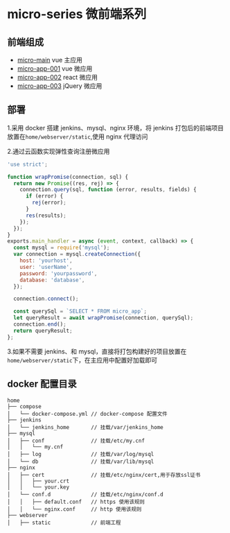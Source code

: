 # micro-series 微前端系列

## 前端组成

- [micro-main](https://github.com/liubon/micro-main) vue 主应用
- [micro-app-001](https://github.com/liubon/micro-app-001) vue 微应用
- [micro-app-002](https://github.com/liubon/micro-app-002) react 微应用
- [micro-app-003](https://github.com/liubon/micro-app-003) jQuery 微应用

## 部署

1.采用 docker 搭建 jenkins、mysql、nginx 环境，将 jenkins 打包后的前端项目放置在`home/webserver/static`,使用 nginx 代理访问

2.通过云函数实现弹性查询注册微应用

```js
'use strict';

function wrapPromise(connection, sql) {
  return new Promise((res, rej) => {
    connection.query(sql, function (error, results, fields) {
      if (error) {
        rej(error);
      }
      res(results);
    });
  });
}
exports.main_handler = async (event, context, callback) => {
  const mysql = require('mysql');
  var connection = mysql.createConnection({
    host: 'yourhost',
    user: 'userName',
    password: 'yourpassword',
    database: 'database',
  });

  connection.connect();

  const querySql = `SELECT * FROM micro_app`;
  let queryResult = await wrapPromise(connection, querySql);
  connection.end();
  return queryResult;
};
```

3.如果不需要 jenkins、和 mysql，直接将打包构建好的项目放置在`home/webserver/static`下，在主应用中配置好加载即可

## docker 配置目录

```
home
├── compose
│   └── docker-compose.yml // docker-compose 配置文件
├── jenkins
│   └── jenkins_home       // 挂载/var/jenkins_home
├── mysql
│   ├── conf               // 挂载/etc/my.cnf
│   │   └── my.cnf
│   ├── log                // 挂载/var/log/mysql
│   └── db                 // 挂载/var/lib/mysql
├── nginx
│   ├── cert               // 挂载/etc/nginx/cert,用于存放ssl证书
│   │   ├── your.crt
│   │   └── your.key
│   └── conf.d             // 挂载/etc/nginx/conf.d
│   │   ├── default.conf   // https 使用该规则
│   │   └── nginx.conf     // http 使用该规则
├── webserver
│   ├── static             // 前端工程
```
